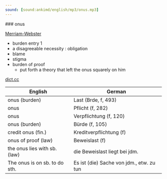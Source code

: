 ```yaml
---
sound: [sound:ankimd/english/mp3/onus.mp3]
---
```


\### onus

[Merriam-Webster](https://www.merriam-webster.com/dictionary/onus)

- burden entry 1
- a disagreeable necessity : obligation
- blame
- stigma
- burden of proof
    - put forth a theory that left the onus squarely on him

[dict.cc](https://www.dict.cc/onus)

| English        | German       |
| -------------- | ------------ |
| onus (burden) | Last (Brde, f, 493) |
| onus | Pflicht (f, 282) |
| onus | Verpflichtung (f, 120) |
| onus (burden) | Bürde (f, 105) |
| credit onus (fin.) | Kreditverpflichtung (f) |
| onus of proof (law) | Beweislast (f) |
| the onus lies with sb. (law) | die Beweislast liegt bei jdm. |
| The onus is on sb. to do sth. | Es ist (die) Sache von jdm., etw. zu tun |
